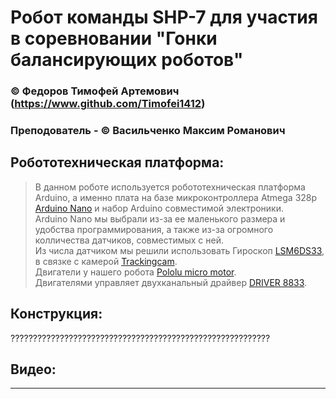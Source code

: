 # Робот команды SHP-7 для участия в соревновании "Гонки балансирующих роботов"
### © Федоров Тимофей Артемович (https://www.github.com/Timofei1412)
### Преподователь - © Васильченко Максим Романович
## Робототехническая платформа:
>В данном роботе используется робототехническая платформа Arduino, а именно плата на базе микроконтроллера Atmega 328p [Arduino Nano](https://docs.arduino.cc/hardware/nano) и набор Arduino совместимой электроники.    
Arduino Nano мы выбрали из-за ее маленького размера и удобства программирования, а также из-за огромного колличества датчиков, совместимых с ней.  
Из числа датчиком мы решили использовать Гироскоп [LSM6DS33](https://www.pololu.com/product/2736), в связке с камерой [Trackingcam](https://disk.yandex.ru/i/8yCIjSCpGo80LA).    
Двигатели у нашего робота [Pololu micro motor](https://www.pololu.com/product/3072).    
Двигателями управляет двухканальный драйвер [DRIVER 8833](https://iarduino.ru/shop/Expansion-payments/drayver-motorov-dvuhkanalnyy-drv8833.html).
## Конструкция:
??????????????????????????????????????????????????????????
## Видео:
****
